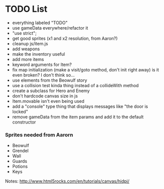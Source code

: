 # TODO List
- everything labeled "TODO"
- use gameData everywhere/refactor it
- "use strict";
- get good sprites (x1 and x2 resolution, from Aaron?)
- cleanup js/item.js
- add weapons
- make the inventory useful
- add more items
- keyword arguments for Item?
- fix map initialization (make a visit/goto method, don't init right away) is it even broken? I don't think so...
- use elements from the Beowulf story
- use a collision test kinda thing instead of a collideWith method
- create a subclass for Hero and Enemy
- don't hardcode canvas size in js
- Item.movable isn't even being used
- add a "console" type thing that displays messages like "the door is locked"
- remove gameData from the item params and add it to the default constructor

### Sprites needed from Aarorn
- Beowulf
- Grendel
- Wall
- Guards
- Potions
- Keys

Notes:
http://www.html5rocks.com/en/tutorials/canvas/hidpi/

